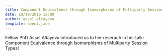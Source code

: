```yaml
---
title: Component Equivalence through Isomorphisms of Multiparty Session Types
date: 10/19/2016 12:00
author: assel-altayeva
template: event.jade
---
```


Fellow PhD Assel Altayeva introduced us to her reserach in her talk: Component Equivalence through Isomorphisms of Multiparty Session Types!
